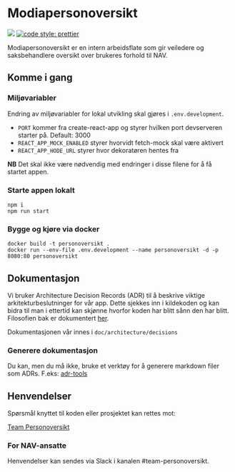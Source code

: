# Modiapersonoversikt

![](https://github.com/navikt/modiapersonoversikt/workflows/Build%2C%20push%2C%20and%20deploy/badge.svg?branch=dev)
[![code style: prettier](https://img.shields.io/badge/code_style-prettier-ff69b4.svg?style=flat-square)](https://github.com/prettier/prettier)

Modiapersonoversikt er en intern arbeidsflate som gir veiledere og
saksbehandlere oversikt over brukeres forhold til NAV.

## Komme i gang

### Miljøvariabler

Endring av miljøvariabler for lokal utvikling skal gjøres i `.env.development`.

-   `PORT` kommer fra create-react-app og styrer hvilken port devserveren starter på. Default: 3000
-   `REACT_APP_MOCK_ENABLED` styrer hvorvidt fetch-mock skal være aktivert
-   `REACT_APP_HODE_URL` styrer hvor dekoratøren hentes fra

**NB** Det skal ikke være nødvendig med endringer i disse filene for å få startet appen.

### Starte appen lokalt

```console
npm i
npm run start
```

### Bygge og kjøre via docker

```console
docker build -t personoversikt .
docker run --env-file .env.development --name personoversikt -d -p 8080:80 personoversikt
```

## Dokumentasjon

Vi bruker Architecture Decision Records (ADR) til å beskrive viktige arkitekturbeslutninger for vår app. Dette sjekkes inn i kildekoden og kan bidra til man i ettertid kan skjønne hvorfor koden har blitt sånn den har blitt. Filosofien bak er dokumentert [her](http://thinkrelevance.com/blog/2011/11/15/documenting-architecture-decisions).

Dokumentasjonen vår innes i `doc/architecture/decisions`

### Generere dokumentasjon

Du kan, men du må ikke, bruke et verktøy for å generere markdown filer som ADRs. F.eks: [adr-tools](https://github.com/npryce/adr-tools)

## Henvendelser

Spørsmål knyttet til koden eller prosjektet kan rettes mot:

[Team Personoversikt](https://github.com/navikt/info-team-personoversikt)

### For NAV-ansatte

Henvendelser kan sendes via Slack i kanalen #team-personoversikt.
